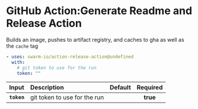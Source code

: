 <!-- start title -->

# GitHub Action:Generate Readme and Release Action

<!-- end title -->
<!-- start description -->

Builds an image, pushes to artifact registry, and caches to gha as well as the `cache` tag

<!-- end description -->
<!-- start contents -->
<!-- end contents -->
<!-- start usage -->

```yaml
- uses: swarm-io/action-release-action@undefined
  with:
    # git token to use for the run
    token: ""
```

<!-- end usage -->
<!-- start inputs -->

| **Input**   | **Description**              | **Default** | **Required** |
| :---------- | :--------------------------- | :---------: | :----------: |
| **`token`** | git token to use for the run |             |   **true**   |

<!-- end inputs -->
<!-- start outputs -->
<!-- end outputs -->
<!-- start [.github/ghdocs/examples/] -->
<!-- end [.github/ghdocs/examples/] -->
